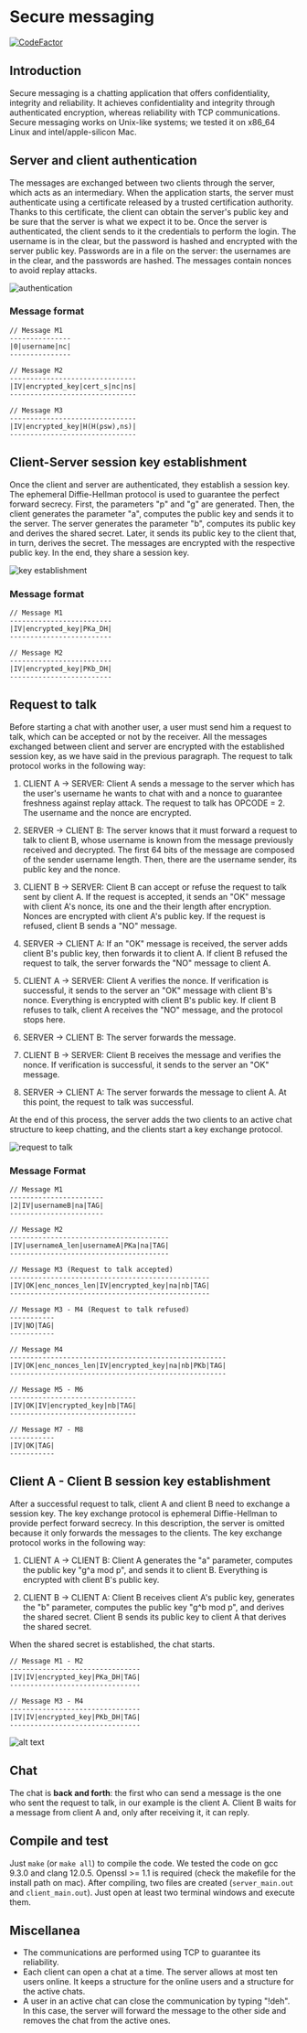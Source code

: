 # Secure messaging

[![CodeFactor](https://www.codefactor.io/repository/github/seraogianluca/secure-messaging/badge)](https://www.codefactor.io/repository/github/seraogianluca/secure-messaging)

## Introduction

Secure messaging is a chatting application that offers confidentiality, integrity and reliability. It achieves confidentiality and integrity through authenticated encryption, whereas reliability with TCP communications.
Secure messaging works on Unix-like systems; we tested it on x86_64 Linux and intel/apple-silicon Mac.

## Server and client authentication

The messages are exchanged between two clients through the server, which acts as an intermediary. When the application starts, the server must authenticate using a certificate released by a trusted certification authority. Thanks to this certificate, the client can obtain the server's public key and be sure that the server is what we expect it to be. Once the server is authenticated, the client sends to it the credentials to perform the login. The username is in the clear, but the password is hashed and encrypted with the server public key. Passwords are in a file on the server: the usernames are in the clear, and the passwords are hashed. The messages contain nonces to avoid replay attacks.

![authentication](resources/authentication.png "Authentication")

### Message format

 ```
 // Message M1
---------------
|0|username|nc|
---------------

// Message M2
-------------------------------
|IV|encrypted_key|cert_s|nc|ns|
-------------------------------

// Message M3
-------------------------------
|IV|encrypted_key|H(H(psw),ns)|
-------------------------------
```

## Client-Server session key establishment

Once the client and server are authenticated, they establish a session key. The ephemeral Diffie-Hellman protocol is used to guarantee the perfect forward secrecy. First, the parameters "p" and "g" are generated. Then, the client generates the parameter "a", computes the public key and sends it to the server. The server generates the parameter "b", computes its public key and derives the shared secret. Later, it sends its public key to the client that, in turn, derives the secret. The messages are encrypted with the respective public key. In the end, they share a session key.

![key establishment](resources/ke_client_server.png "Client-Server Key Establishment")

### Message format

 ```
// Message M1
-------------------------
|IV|encrypted_key|PKa_DH|
-------------------------

// Message M2
-------------------------
|IV|encrypted_key|PKb_DH|
-------------------------
```

## Request to talk

Before starting a chat with another user, a user must send him a request to talk, which can be accepted or not by the receiver. All the messages exchanged between client and server are encrypted with the established session key, as we have said in the previous paragraph. The request to talk protocol works in the following way:

1) CLIENT A -> SERVER: Client A sends a message to the server which has the user's username he wants to chat with and a nonce to guarantee freshness against replay attack. The request to talk has OPCODE = 2. The username and the nonce are encrypted.

2) SERVER -> CLIENT B: The server knows that it must forward a request to talk to client B, whose username is known from the message previously received and decrypted. The first 64 bits of the message are composed of the sender username length. Then, there are the username sender, its public key and the nonce. 

3) CLIENT B -> SERVER: Client B can accept or refuse the request to talk sent by client A.  If the request is accepted, it sends an "OK" message with client A's nonce, its one and the their length after encryption. Nonces are encrypted with client A's public key. If the request is refused, client B sends a "NO" message.

4) SERVER -> CLIENT A: If an "OK" message is received, the server adds client B's public key, then forwards it to client A. If client B refused the request to talk, the server forwards the "NO" message to client A.

5) CLIENT A -> SERVER: Client A verifies the nonce. If verification is successful, it sends to the server an "OK" message with client B's nonce. Everything is encrypted with client B's public key. If client B refuses to talk, client A receives the "NO" message, and the protocol stops here.

6) SERVER -> CLIENT B: The server forwards the message.

7) CLIENT B -> SERVER: Client B receives the message and verifies the nonce. If verification is successful, it sends to the server an "OK" message.

8) SERVER -> CLIENT A: The server forwards the message to client A. At this point, the request to talk was successful.

At the end of this process, the server adds the two clients to an active chat structure to keep chatting, and the clients start a key exchange protocol.

![request to talk](resources/req_to_talk.png)

### Message Format

 ```
 // Message M1
-----------------------
|2|IV|usernameB|na|TAG|
-----------------------

// Message M2
---------------------------------------
|IV|usernameA_len|usernameA|PKa|na|TAG|
---------------------------------------

// Message M3 (Request to talk accepted)
-------------------------------------------------
|IV|OK|enc_nonces_len|IV|encrypted_key|na|nb|TAG|
-------------------------------------------------

// Message M3 - M4 (Request to talk refused)
-----------
|IV|NO|TAG|
-----------

// Message M4
-----------------------------------------------------
|IV|OK|enc_nonces_len|IV|encrypted_key|na|nb|PKb|TAG|
-----------------------------------------------------

// Message M5 - M6
-------------------------------
|IV|OK|IV|encrypted_key|nb|TAG|
-------------------------------

// Message M7 - M8
-----------
|IV|OK|TAG|
-----------
```

## Client A - Client B session key establishment

After a successful request to talk, client A and client B need to exchange a session key. The key exchange protocol is ephemeral Diffie-Hellman to provide perfect forward secrecy. In this description, the server is omitted because it only forwards the messages to the clients. The key exchange protocol works in the following way:

1) CLIENT A -> CLIENT B: Client A generates the "a" parameter, computes the public key "g^a mod p", and sends it to client B. Everything is encrypted with client B's public key.

2) CLIENT B -> CLIENT A: Client B receives client A's public key, generates the "b" parameter, computes the public key "g^b mod p", and derives the shared secret. Client B sends its public key to client A that derives the shared secret.

When the shared secret is established, the chat starts.

 ```
// Message M1 - M2
--------------------------------
|IV|IV|encrypted_key|PKa_DH|TAG|
--------------------------------

// Message M3 - M4
--------------------------------
|IV|IV|encrypted_key|PKb_DH|TAG|
--------------------------------
```

![alt text](resources/ke_clientA-clientB.png)

## Chat

The chat is **back and forth**: the first who can send a message is the one who sent the request to talk, in our example is the client A. Client B waits for a message from client A and, only after receiving it, it can reply.

## Compile and test
Just `make` (or `make all`) to compile the code. We tested the code on gcc 9.3.0 and clang 12.0.5. Openssl >= 1.1 is required (check the makefile for the install path on mac). After compiling, two files are created (`server_main.out` and `client_main.out`). Just open at least two terminal windows and execute them.

## Miscellanea

- The communications are performed using TCP to guarantee its reliability.
- Each client can open a chat at a time. The server allows at most ten users online. It keeps a structure for the online users and a structure for the active chats.
- A user in an active chat can close the communication by typing "!deh". In this case, the server will forward the message to the other side and removes the chat from the active ones.

